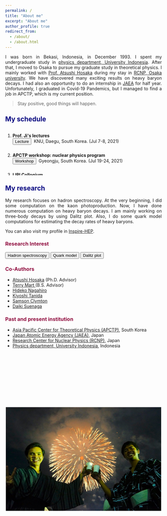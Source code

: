 ```yaml
---
permalink: /
title: "About me"
excerpt: "About me"
author_profile: true
redirect_from: 
  - /about/
  - /about.html
---
```


<p align="justify"> 
 I was born in Bekasi, Indonesia, in December 1993. I spent my undergraduate study in <a href="https://physics.ui.ac.id/?lang=id">physics department, University Indonesia</a>. After that, I moved to Osaka to pursue my graduate study in theoretical physics. I mainly worked with <a href="https://inspirehep.net/authors/1005542?ui-citation-summary=true">Prof. Atsushi Hosaka</a> during my stay in <a href="http://www.rcnp.osaka-u.ac.jp/Divisions/np2/index.html?English%2FRCNP%20Theory%20Group%20%28English%29">RCNP, Osaka university</a>. We have discovered many exciting results on heavy baryon decays. I had also an opportunity to do an internship in <a href="https://asrc.jaea.go.jp/soshiki/gr/atp/index.html">JAEA</a> for half year. Unfortunately, I graduated in Covid-19 Pandemics, but I managed to find a job in APCTP, which is my current position. </p>
 
> Stay positive, good things will happen.

<h2 style="color:#000080">  My schedule </h2>

<div style="height:150px; overflow:scroll;">
<ol>
  <li style="margin-bottom: 25px;"> <b>Prof. Ji's lectures</b><br> 
      <button class="btn--article-orange"> Lecture</button>&nbsp; KNU, Daegu, South Korea. (Jul 7-8, 2021)<br></li>

   <li style="margin-bottom: 25px;"><b> APCTP workshop: nuclear physics program</b><br> 
      <button class="btn--article-blue">Workshop</button>&nbsp; Gyeongju, South Korea. (Jul 19-24, 2021)<br></li>
    
  <li style="margin-bottom: 25px;"><b> LIPI Colloqium</b><br> 
      <button class="btn--article-black">Colloquium</button>&nbsp;<span style="color:#900C3F"> Speaker</span>, (online) Indonesia. (Aug 10, 2021)<br></li>
    
  <li style="margin-bottom: 25px;"><b> Japan Physical Society 2021 Autumn Meeting</b><br> 
      <button class="btn--article">JPS meeting</button>&nbsp; <span style="color:#900C3F">Speaker</span>, (Online) Japan. (Sep 14-17, 2021)<br> </li>
</ol>
</div>

<h2 style="color:#000080">  My research </h2>

<p align="justify"> My research focuses on hadron spectroscopy. At the very beginning, I did some computation on the kaon photoproduction. Now, I have done numerous computation on heavy baryon decays. I am mainly working on three-body decays by using Dalitz plot. Also, I do some quark model computations for estimating the decay rates of heavy baryons. </p>

<p> You can also visit my profile in <a href="https://inspirehep.net/authors/1410710">Inspire-HEP</a>. </p>

<h3 style="color:#900C3F"> Research Interest </h3>
<button class="btn--article">Hadron spectroscopy</button>
<button class="btn--article-blue">Quark model</button>
<button class="btn--article-black">Dalitz plot</button>

<h3 style="color:#900C3F"> Co-Authors </h3>

* <a href="https://inspirehep.net/authors/1005542?ui-citation-summary=true">Atsushi Hosaka</a> (Ph.D. Advisor)
* <a href="https://inspirehep.net/authors/998691"> Terry Mart </a> (B.S. Advisor)
* <a href="https://inspirehep.net/authors/996306"> Hideko Nagahiro </a>
* <a href="https://inspirehep.net/authors/986596">Kiyoshi Tanida </a>
* <a href="https://inspirehep.net/authors/1705246"> Samson Clymton </a>
* <a href="https://inspirehep.net/authors/1298440">Daiki Suenaga</a>

<h3 style="color:#900C3F"> Past and present institution</h3>

* <a href="https://www.apctp.org">Asia Pacific Center for Theoretical Physics (APCTP)</a>, South Korea
* <a href="https://asrc.jaea.go.jp/soshiki/gr/atp/index.html">Japan Atomic Energy Agency (JAEA)</a>, Japan
* <a href="http://www.rcnp.osaka-u.ac.jp/Divisions/np2/index.html?English%2FRCNP%20Theory%20Group%20%28English%29">Research Center for Nuclear Physics (RCNP)</a>, Japan
* <a href="https://physics.ui.ac.id/?lang=id">Physics department, University Indonesia</a>, Indonesia

<p style="margin-bottom:5cm;"></p>
<center><img src="images/cover.jpg" alt="cover" width="500" height="333" ></center>

